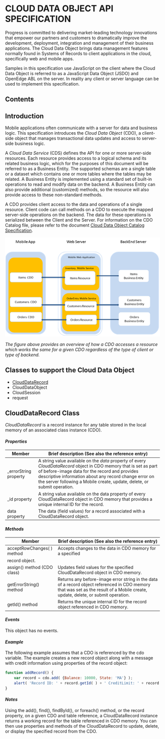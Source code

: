 # CLOUD DATA OBJECT API SPECIFICATION
Progress is committed to delivering market-leading technology innovations that empower our partners and customers to dramatically improve the development, deployment, integration and management of their business applications. The Cloud Data Object brings data management features normally found in Systems of Records to client applications in the cloud, specifically web and mobile apps. 

Samples in this specification use JavaScript on the client where the Cloud Data Object is referred to as a JavaScript Data Object (JSDO) and OpenEdge ABL on the server. In reality any client or server language can be used to implement this specification. 

## Contents
## Introduction
Mobile applications often communicate with a server for data and business logic. This specification introduces the _Cloud Data Object_ (CDO), a client-side object that manages transactional data updates and access to server-side business logic.

A _Cloud Data Service_ (CDS) defines the API for one or more server-side resources. Each resource provides access to a logical schema and its related business logic, which for the purposes of this document will be referred to as a Business Entity. The supported schemas are a single table or a dataset which contains one or more tables where the tables may be related. A Business Entity is implemented using a standard set of built-in operations to read and modify data on the backend. A Business Entity can also provide additional (customized) methods, so the resource will also provide access to these non-standard methods.

A CDO provides client access to the data and operations of a single resource. Client code can call methods on a CDO to execute the mapped server-side operations on the backend. The data for these operations is serialized between the Client and the Server. 
For information on the CDO Catalog file, please refer to the document [Cloud Data Object Catalog Specification](https://github.com/Andrey-I/CloudDataObject_API_WIKI/wiki/Cloud-Data-Object-Catalog-Specification).

![](images/img1.png)

_The figure above provides an overview of how a CDO accesses a resource which works the same for a given CDO regardless of the type of client or type of backend._


## Classes to support the Cloud Data Object
* [CloudDataRecord](#clouddatarecord-class)
* CloudDataObject
* CloudSession
* request

## CloudDataRecord Class
_CloudDataRecord_ is a record instance for any table stored in the local memory of an associated class instance (CDO).

#### _Properties_

| Member        | Brief description (See also the reference entry)    | 
|-------------|-------------|
| _errorString property |A string value available on the _data_ property of every _CloudDataRecord_ object in CDO memory that is set as part of before-image data for the record and provides descriptive information about any record change error on the server following a Mobile create, update, delete, or submit operation.|
| _id property |A string value available on the data property of every CloudDataRecord object in CDO memory that provides a unique internal ID for the record.|
| data property |The data (field values) for a record associated with a CloudDataRecord object.|

#### _Methods_
| Member | Brief description (See also the reference entry)| 
|-------------|-------------|
| acceptRowChanges( ) method|Accepts changes to the data in CDO memory for a specified
record object.|
|assign() method (CDO class)|Updates field values for the specified CloudDataRecord object in CDO memory.|
|getErrorString() method |Returns any before-image error string in the data of a record object referenced in CDO memory that was set as the result of a Mobile create, update, delete, or submit operation.|
|getId() method|Returns the unique internal ID for the record object referenced in CDO memory.|

#### _Events_
This object has no events.

#### _Example_

The following example assumes that a CDO is referenced by the cdo variable. The example creates a new record object along with a message with credit information using properties of the record object:

```javascript
function addRecord() {
    var record = cdo.add( {Balance: 10000, State: 'MA'} ); 
    alert( 'Record ID: ' + record.getId( ) + ' CreditLimit: ' + record.data.CreditLimit );
}
```

#### _Notes_
Using the add(), find(), findById(), or foreach() method, or the record property, on a given CDO and table reference, a CloudDataRecord instance returns a working record for the table referenced in CDO memory. You can then use properties and methods of the CloudDataRecord to update, delete, or display the specified record from the CDO.

